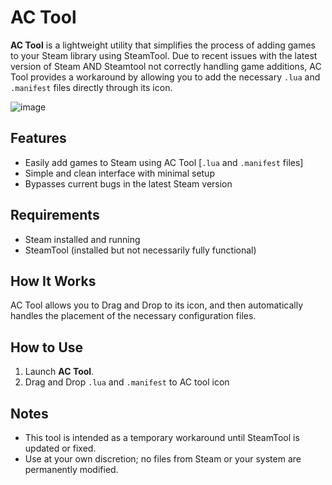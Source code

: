 # AC Tool

**AC Tool** is a lightweight utility that simplifies the process of adding games to your Steam library using SteamTool. Due to recent issues with the latest version of Steam AND Steamtool not correctly handling game additions, AC Tool provides a workaround by allowing you to add the necessary `.lua` and `.manifest` files directly through its icon.

![image](https://github.com/user-attachments/assets/66e4ba0b-39a3-4492-a668-9ab2a67f210c)

## Features

- Easily add games to Steam using AC Tool [`.lua` and `.manifest` files] 
- Simple and clean interface with minimal setup
- Bypasses current bugs in the latest Steam version

## Requirements

- Steam installed and running
- SteamTool (installed but not necessarily fully functional)


## How It Works

AC Tool allows you to Drag and Drop to its icon, and then automatically handles the placement of the necessary configuration files.

## How to Use

1. Launch **AC Tool**.
2. Drag and Drop `.lua` and `.manifest` to AC tool icon 

## Notes

- This tool is intended as a temporary workaround until SteamTool is updated or fixed.
- Use at your own discretion; no files from Steam or your system are permanently modified.


